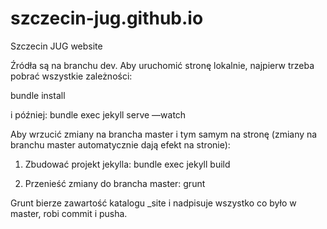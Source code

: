 # szczecin-jug.github.io
Szczecin JUG website

Źródła są na branchu dev. Aby uruchomić stronę lokalnie, najpierw trzeba pobrać wszystkie zależności:

bundle install

i później:
bundle exec jekyll serve —watch

Aby wrzucić zmiany na brancha master i tym samym na stronę (zmiany na branchu master automatycznie dają efekt na stronie):

1. Zbudować projekt jekylla:
bundle exec jekyll build

2. Przenieść zmiany do brancha master:
grunt

Grunt bierze zawartość katalogu _site i nadpisuje wszystko co było w master, robi commit i pusha.
